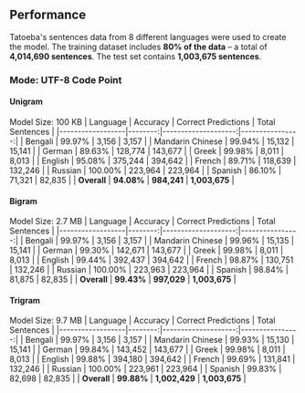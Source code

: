 ## Performance

Tatoeba's sentences data from 8 different languages were used to create the model. The training dataset includes **80% of the data** – a total of **4,014,690 sentences**. The test set contains **1,003,675 sentences**.


### **Mode**: UTF-8 Code Point

#### Unigram
Model Size: 100 KB
| Language         | Accuracy | Correct Predictions | Total Sentences |
|------------------|--------:|--------------------:|----------------:|
| Bengali          | 99.97%  | 3,156              | 3,157           |
| Mandarin Chinese | 99.94%  | 15,132             | 15,141          |
| German           | 89.63%  | 128,774            | 143,677         |
| Greek            | 99.98%  | 8,011              | 8,013           |
| English          | 95.08%  | 375,244            | 394,642         |
| French           | 89.71%  | 118,639            | 132,246         |
| Russian          | 100.00% | 223,964            | 223,964         |
| Spanish          | 86.10%  | 71,321             | 82,835          |
| **Overall**      | **94.08%** | **984,241**       | **1,003,675**   |

#### Bigram
Model Size: 2.7 MB
| Language         | Accuracy | Correct Predictions | Total Sentences |
|------------------|--------:|--------------------:|----------------:|
| Bengali          | 99.97%  | 3,156              | 3,157           |
| Mandarin Chinese | 99.96%  | 15,135             | 15,141          |
| German           | 99.30%  | 142,671            | 143,677         |
| Greek            | 99.98%  | 8,011              | 8,013           |
| English          | 99.44%  | 392,437            | 394,642         |
| French           | 98.87%  | 130,751            | 132,246         |
| Russian          | 100.00% | 223,963            | 223,964         |
| Spanish          | 98.84%  | 81,875             | 82,835          |
| **Overall**      | **99.43%** | **997,029**       | **1,003,675**   |

#### Trigram
Model Size: 9.7 MB
| Language         | Accuracy | Correct Predictions | Total Sentences |
|------------------|--------:|--------------------:|----------------:|
| Bengali          | 99.97%  | 3,156              | 3,157           |
| Mandarin Chinese | 99.93%  | 15,130             | 15,141          |
| German           | 99.84%  | 143,452            | 143,677         |
| Greek            | 99.98%  | 8,011              | 8,013           |
| English          | 99.88%  | 394,180            | 394,642         |
| French           | 99.69%  | 131,841            | 132,246         |
| Russian          | 100.00% | 223,961            | 223,964         |
| Spanish          | 99.83%  | 82,698             | 82,835          |
| **Overall**      | **99.88%** | **1,002,429**     | **1,003,675**   |
